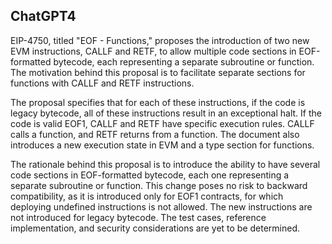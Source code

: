 ## ChatGPT4

EIP-4750, titled "EOF - Functions," proposes the introduction of two new EVM instructions, CALLF and RETF, to allow multiple code sections in EOF-formatted bytecode, each representing a separate subroutine or function. The motivation behind this proposal is to facilitate separate sections for functions with CALLF and RETF instructions.

The proposal specifies that for each of these instructions, if the code is legacy bytecode, all of these instructions result in an exceptional halt. If the code is valid EOF1, CALLF and RETF have specific execution rules. CALLF calls a function, and RETF returns from a function. The document also introduces a new execution state in EVM and a type section for functions.

The rationale behind this proposal is to introduce the ability to have several code sections in EOF-formatted bytecode, each one representing a separate subroutine or function. This change poses no risk to backward compatibility, as it is introduced only for EOF1 contracts, for which deploying undefined instructions is not allowed. The new instructions are not introduced for legacy bytecode. The test cases, reference implementation, and security considerations are yet to be determined.
